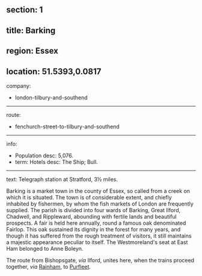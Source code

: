 section: 1
----
title: Barking
----
region: Essex
----
location: 51.5393,0.0817
----
company:
- london-tilbury-and-southend
----
route:
- fenchurch-street-to-tilbury-and-southend
----
info:
- Population
  desc: 5,076.
- term: Hotels
  desc: The Ship; Bull.
----
text: Telegraph station at Stratford, 3½ miles.

Barking is a market town in the county of Essex, so called from a creek on which it is situated. The town is of considerable extent, and chiefly inhabited by fishermen, by whom the fish markets of London are frequently supplied. The parish is divided into four wards of Barking, Great Ilford, Chadwell, and Rippleward, abounding with fertile lands and beautiful prospects. A fair is held here annually, round a famous oak denominated Fairlop. This oak sustained its dignity in the forest for many years, and though it has suffered from the rough treatment of visitors, it still maintains a majestic appearance peculiar to itself. The Westmoreland's seat at East Ham belonged to Anne Boleyn.

The route from Bishopsgate, *via* Ilford, unites here, when the trains proceed together, *via* [Rainham](/stations/rainham), to [Purfleet](/stations/purfleet).
